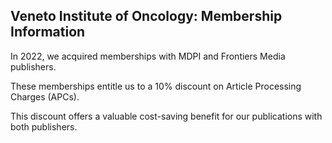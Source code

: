 ## Veneto Institute of Oncology: Membership Information

In 2022, we acquired memberships with MDPI and Frontiers Media publishers. 

These memberships entitle us to a 10% discount on Article Processing Charges (APCs). 

This discount offers a valuable cost-saving benefit for our publications with both publishers.
